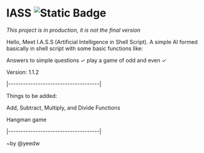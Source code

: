 # IASS ![Static Badge](https://img.shields.io/badge/license-MIT-%235FCC6F)
*This project is in production, it is not the final version*

Hello, Meet I.A.S.S (Artificial Intelligence in Shell Script).
A simple AI formed basically in shell script with some basic functions like:

Answers to simple questions ✓
play a game of odd and even ✓

Version: 1.1.2

|-------------------------------------|

Things to be added:

Add, Subtract, Multiply, and Divide Functions

Hangman game

|-------------------------------------|

~by @yeedw
